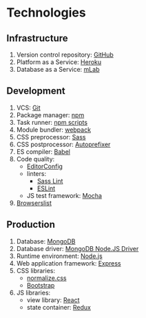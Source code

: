# Technologies

## Infrastructure
1. Version control repository: [GitHub](https://github.com/)
1. Platform as a Service: [Heroku](https://www.heroku.com/)
1. Database as a Service: [mLab](https://mlab.com/)

## Development
1. VCS: [Git](https://git-scm.com/)
1. Package manager: [npm](https://www.npmjs.com/)
1. Task runner: [npm scripts](https://docs.npmjs.com/misc/scripts)
1. Module bundler: [webpack](https://webpack.js.org/)
1. CSS preprocessor: [Sass](http://sass-lang.com/)
1. CSS postprocessor: [Autoprefixer](https://github.com/postcss/autoprefixer)
1. ES compiler: [Babel](https://babeljs.io/)
1. Code quality:
	* [EditorConfig](http://editorconfig.org/)
	* linters:
		* [Sass Lint](https://github.com/sasstools/sass-lint)
		* [ESLint](https://eslint.org/)
	* JS test framework: [Mocha](https://mochajs.org/)
1. [Browserslist](https://github.com/ai/browserslist)

## Production
1. Database: [MongoDB](https://www.mongodb.com/)
1. Database driver: [MongoDB Node.JS Driver](https://github.com/mongodb/node-mongodb-native)
1. Runtime environment: [Node.js](https://nodejs.org/)
1. Web application framework: [Express](https://expressjs.com/)
1. CSS libraries:
	* [normalize.css](https://necolas.github.io/normalize.css/)
	* [Bootstrap](http://getbootstrap.com/)
1. JS libraries:
	* view library: [React](https://reactjs.org/)
	* state container: [Redux](http://redux.js.org/)
